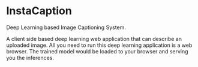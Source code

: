 # InstaCaption
Deep Learning based Image Captioning System.

A client side based deep learning web application that can describe an uploaded image. All you need to run this deep learning application is a web browser. The trained model would be loaded to your browser and serving you the inferences.
